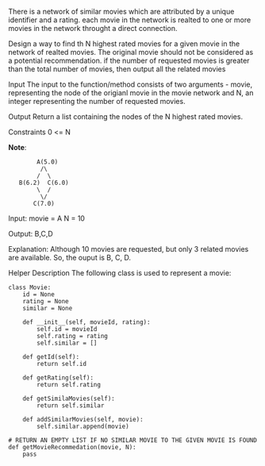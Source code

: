 There is a network of similar movies which are attributed by a unique identifier and a rating. each movie in the network is realted to one or more movies in the network throught a direct connection.

Design a way to find th N highest rated movies for a given movie in the network of realted movies. The original movie should not be considered as a potential recommendation. if the number of requested movies is greater than the total number of movies, then output all the related movies

Input
The input to the function/method consists of two arguments - movie, representing the node of the origianl movie in the movie network and N, an integer representing the number of requested movies.

Output
Return a list containing the nodes of the N highest rated movies.

Constraints
0 <= N

__Note__:

```
        A(5.0)
         /\
        /  \
   B(6.2)  C(6.0)
        \  / 
         \/
       C(7.0)
```
       
Input:
movie = A
N = 10

Output:
B,C,D

Explanation:
Although 10 movies are requested, but only 3 related movies are available. So, the ouput is B, C, D.

Helper Description
The following class is used to represent a movie:

```
class Movie:
	id = None
	rating = None
	similar = None

	def __init__(self, movieId, rating):
		self.id = movieId
		self.rating = rating
		self.similar = []

	def getId(self):
		return self.id

	def getRating(self):
		return self.rating

	def getSimilaMovies(self):
		return self.similar

	def addSimilarMovies(self, movie):
		self.similar.append(movie)
```
```
# RETURN AN EMPTY LIST IF NO SIMILAR MOVIE TO THE GIVEN MOVIE IS FOUND
def getMovieRecommedation(movie, N):
	pass
```